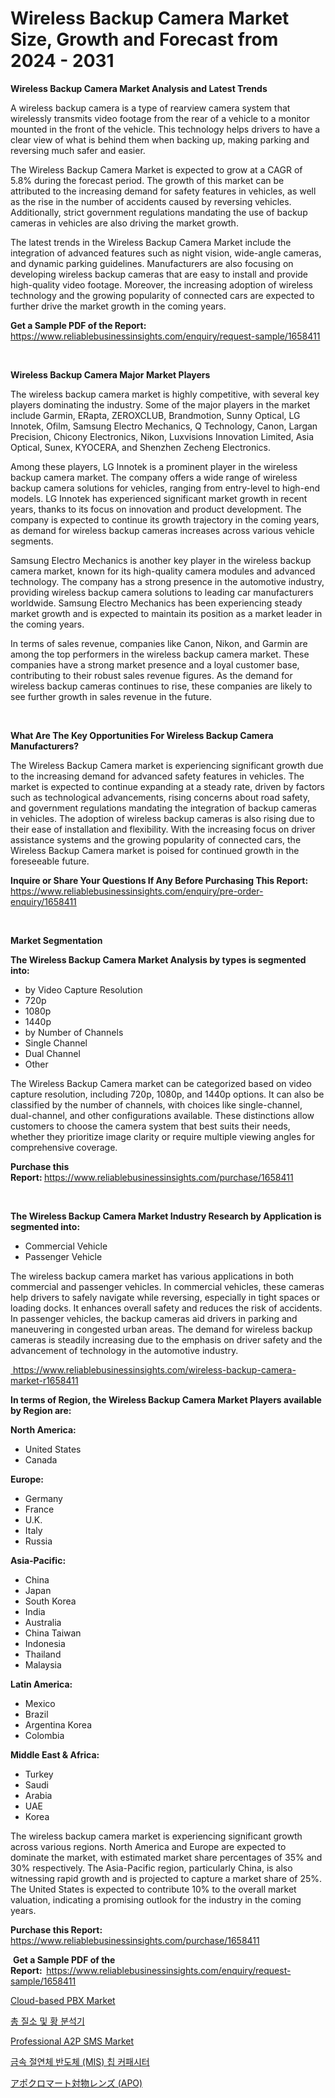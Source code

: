 <p><h1>Wireless Backup Camera Market Size, Growth and Forecast from 2024 - 2031</h1></p><p><strong>Wireless Backup Camera Market Analysis and Latest Trends</strong></p>
<p><p>A wireless backup camera is a type of rearview camera system that wirelessly transmits video footage from the rear of a vehicle to a monitor mounted in the front of the vehicle. This technology helps drivers to have a clear view of what is behind them when backing up, making parking and reversing much safer and easier.</p><p>The Wireless Backup Camera Market is expected to grow at a CAGR of 5.8% during the forecast period. The growth of this market can be attributed to the increasing demand for safety features in vehicles, as well as the rise in the number of accidents caused by reversing vehicles. Additionally, strict government regulations mandating the use of backup cameras in vehicles are also driving the market growth.</p><p>The latest trends in the Wireless Backup Camera Market include the integration of advanced features such as night vision, wide-angle cameras, and dynamic parking guidelines. Manufacturers are also focusing on developing wireless backup cameras that are easy to install and provide high-quality video footage. Moreover, the increasing adoption of wireless technology and the growing popularity of connected cars are expected to further drive the market growth in the coming years.</p></p>
<p><strong>Get a Sample PDF of the Report:&nbsp;</strong> <a href="https://www.reliablebusinessinsights.com/enquiry/request-sample/1658411">https://www.reliablebusinessinsights.com/enquiry/request-sample/1658411</a></p>
<p>&nbsp;</p>
<p><strong>Wireless Backup Camera Major Market Players</strong></p>
<p><p>The wireless backup camera market is highly competitive, with several key players dominating the industry. Some of the major players in the market include Garmin, ERapta, ZEROXCLUB, Brandmotion, Sunny Optical, LG Innotek, Ofilm, Samsung Electro Mechanics, Q Technology, Canon, Largan Precision, Chicony Electronics, Nikon, Luxvisions Innovation Limited, Asia Optical, Sunex, KYOCERA, and Shenzhen Zecheng Electronics.</p><p>Among these players, LG Innotek is a prominent player in the wireless backup camera market. The company offers a wide range of wireless backup camera solutions for vehicles, ranging from entry-level to high-end models. LG Innotek has experienced significant market growth in recent years, thanks to its focus on innovation and product development. The company is expected to continue its growth trajectory in the coming years, as demand for wireless backup cameras increases across various vehicle segments.</p><p>Samsung Electro Mechanics is another key player in the wireless backup camera market, known for its high-quality camera modules and advanced technology. The company has a strong presence in the automotive industry, providing wireless backup camera solutions to leading car manufacturers worldwide. Samsung Electro Mechanics has been experiencing steady market growth and is expected to maintain its position as a market leader in the coming years.</p><p>In terms of sales revenue, companies like Canon, Nikon, and Garmin are among the top performers in the wireless backup camera market. These companies have a strong market presence and a loyal customer base, contributing to their robust sales revenue figures. As the demand for wireless backup cameras continues to rise, these companies are likely to see further growth in sales revenue in the future.</p></p>
<p>&nbsp;</p>
<p><strong>What Are The Key Opportunities For Wireless Backup Camera Manufacturers?</strong></p>
<p><p>The Wireless Backup Camera market is experiencing significant growth due to the increasing demand for advanced safety features in vehicles. The market is expected to continue expanding at a steady rate, driven by factors such as technological advancements, rising concerns about road safety, and government regulations mandating the integration of backup cameras in vehicles. The adoption of wireless backup cameras is also rising due to their ease of installation and flexibility. With the increasing focus on driver assistance systems and the growing popularity of connected cars, the Wireless Backup Camera market is poised for continued growth in the foreseeable future.</p></p>
<p><strong>Inquire or Share Your Questions If Any Before Purchasing This Report:</strong> <a href="https://www.reliablebusinessinsights.com/enquiry/pre-order-enquiry/1658411">https://www.reliablebusinessinsights.com/enquiry/pre-order-enquiry/1658411</a></p>
<p>&nbsp;</p>
<p><strong>Market Segmentation</strong></p>
<p><strong>The Wireless Backup Camera Market Analysis by types is segmented into:</strong></p>
<p><ul><li>by Video Capture Resolution</li><li>720p</li><li>1080p</li><li>1440p</li><li>by Number of Channels</li><li>Single Channel</li><li>Dual Channel</li><li>Other</li></ul></p>
<p><p>The Wireless Backup Camera market can be categorized based on video capture resolution, including 720p, 1080p, and 1440p options. It can also be classified by the number of channels, with choices like single-channel, dual-channel, and other configurations available. These distinctions allow customers to choose the camera system that best suits their needs, whether they prioritize image clarity or require multiple viewing angles for comprehensive coverage.</p></p>
<p><strong>Purchase this Report:&nbsp;</strong><a href="https://www.reliablebusinessinsights.com/purchase/1658411">https://www.reliablebusinessinsights.com/purchase/1658411</a></p>
<p>&nbsp;</p>
<p><strong>The Wireless Backup Camera Market Industry Research by Application is segmented into:</strong></p>
<p><ul><li>Commercial Vehicle</li><li>Passenger Vehicle</li></ul></p>
<p><p>The wireless backup camera market has various applications in both commercial and passenger vehicles. In commercial vehicles, these cameras help drivers to safely navigate while reversing, especially in tight spaces or loading docks. It enhances overall safety and reduces the risk of accidents. In passenger vehicles, the backup cameras aid drivers in parking and maneuvering in congested urban areas. The demand for wireless backup cameras is steadily increasing due to the emphasis on driver safety and the advancement of technology in the automotive industry.</p></p>
<p><a href="https://www.reliablebusinessinsights.com/wireless-backup-camera-market-r1658411">&nbsp;https://www.reliablebusinessinsights.com/wireless-backup-camera-market-r1658411</a></p>
<p><strong>In terms of Region, the Wireless Backup Camera Market Players available by Region are:</strong></p>
<p>
    <p> <strong> North America: </strong>
        <ul>
            <li>United States</li>
            <li>Canada</li>
        </ul>
        </p> 
    <p> <strong> Europe: </strong>
        <ul>
            <li>Germany</li>
            <li>France</li>
            <li>U.K.</li>
            <li>Italy</li>
            <li>Russia</li>
        </ul>
        </p> 
    <p> <strong> Asia-Pacific: </strong>
        <ul>
            <li>China</li>
            <li>Japan</li>
            <li>South Korea</li>
            <li>India</li>
            <li>Australia</li>
            <li>China Taiwan</li>
            <li>Indonesia</li>
            <li>Thailand</li>
            <li>Malaysia</li>
        </ul>
        </p> 
    <p> <strong> Latin America: </strong>
        <ul>
            <li>Mexico</li>
            <li>Brazil</li>
            <li>Argentina Korea</li>
            <li>Colombia</li>
        </ul>
        </p> 
    <p> <strong> Middle East & Africa: </strong>
        <ul>
            <li>Turkey</li>
            <li>Saudi</li>
            <li>Arabia</li>
            <li>UAE</li>
            <li>Korea</li>
        </ul>
    </p>
    </p>
<p><p>The wireless backup camera market is experiencing significant growth across various regions. North America and Europe are expected to dominate the market, with estimated market share percentages of 35% and 30% respectively. The Asia-Pacific region, particularly China, is also witnessing rapid growth and is projected to capture a market share of 25%. The United States is expected to contribute 10% to the overall market valuation, indicating a promising outlook for the industry in the coming years.</p></p>
<p><strong>Purchase this Report: </strong><a href="https://www.reliablebusinessinsights.com/purchase/1658411">https://www.reliablebusinessinsights.com/purchase/1658411</a></p>
<p>&nbsp;<strong>Get a Sample PDF of the Report:&nbsp;&nbsp;</strong><a href="https://www.reliablebusinessinsights.com/enquiry/request-sample/1658411">https://www.reliablebusinessinsights.com/enquiry/request-sample/1658411</a></p>
<p><strong></strong></p>
<p><p><a href="https://github.com/Airanohannonzb68e5pb53oc1/Market-Research-Report-List-2/blob/main/cloud-based-pbx-market.md">Cloud-based PBX Market</a></p><p><a href="https://github.com/alfitoms13/Market-Research-Report-List-1/blob/main/4545030112808.md">총 질소 및 황 분석기</a></p><p><a href="https://github.com/DarrenSipes1990/Market-Research-Report-List-1/blob/main/professional-a2p-sms-market.md">Professional A2P SMS Market</a></p><p><a href="https://github.com/mofijurk071/Market-Research-Report-List-1/blob/main/7531982112809.md">금속 절연체 반도체 (MIS) 칩 커패시터</a></p><p><a href="https://github.com/deonnorth8/Market-Research-Report-List-1/blob/main/8820544120800.md">アポクロマート対物レンズ (APO)</a></p></p>